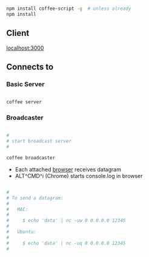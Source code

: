 ```bash 

npm install coffee-script -g  # unless already
npm install

```


Client
------

[localhost:3000](http://localhost:3000/)


Connects to
-----------

### Basic Server

```bash 

coffee server

```


### Broadcaster

```bash

#
# start broadcast server
#

coffee broadcaster


```

* Each attached [browser](http://localhost:3000/) receives datagram
* ALT^CMD^i (Chrome) starts console.log in browser


```bash

# 
# To send a datagram: 
# 
#   MAC: 
# 
#     $ echo 'data' | nc -uw 0 0.0.0.0 12345
# 
#   Ubuntu:
# 
#     $ echo 'data' | nc -uq 0 0.0.0.0 12345
# 

```


